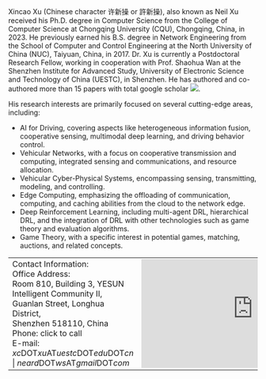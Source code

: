 <style>
/* 为带链接的文字定义样式 */
a.no-underline {
    text-decoration: none; /* 去除下划线 */
}

/* 可选：当鼠标悬停时添加样式 */
a.no-underline:hover {
    text-decoration: underline; /* 鼠标悬停时显示下划线 */
}
table.no-horizontal-lines {
    border-collapse: collapse;
}
table.no-horizontal-lines td, 
table.no-horizontal-lines th {
    border: none;
}
.tight-padding {
    padding-right: 10px;
    padding-left: 10px;
}
</style>
Xincao Xu (Chinese character 许新操 or 許新操), also known as Neil Xu received his Ph.D. degree in Computer Science from the College of Computer Science at Chongqing University (<a href="https://www.cqu.edu.cn" class="no-underline">CQU</a>), Chongqing, China, in 2023. He previously earned his B.S. degree in Network Engineering from the School of Computer and Control Engineering at the North University of China (<a href="https://www.nuc.edu.cn" class="no-underline">NUC</a>), Taiyuan, China, in 2017. Dr. Xu is currently a Postdoctoral Research Fellow, working in cooperation with Prof. <a href="https://scholar.google.com/citations?user=IhjhNEEAAAAJ" class="no-underline">Shaohua Wan</a> at the Shenzhen Institute for Advanced Study, University of Electronic Science and Technology of China (<a href="https://www.uestc.edu.cn" class="no-underline">UESTC</a>), in Shenzhen. He has authored and co-authored more than 15 papers with total google scholar <a href='https://scholar.google.com/citations?user=DK5avZUAAAAJ'><img src="https://img.shields.io/endpoint?logo=Google%20Scholar&url=https%3A%2F%2Fcdn.jsdelivr.net%2Fgh%2FNeardws%2Fneardws.github.io@google-scholar-stats%2Fgs_data_shieldsio.json&labelColor=f6f6f6&color=9cf&style=flat&label=Citations"></a>. 
       
His research interests are primarily focused on several cutting-edge areas, including: 
- AI for Driving, covering aspects like heterogeneous information fusion, cooperative sensing, multimodal deep learning, and driving behavior control.
- Vehicular Networks, with a focus on cooperative transmission and computing, integrated sensing and communications, and resource allocation.
- Vehicular Cyber-Physical Systems, encompassing sensing, transmitting, modeling, and controlling.
- Edge Computing, emphasizing the offloading of communication, computing, and caching abilities from the cloud to the network edge.
- Deep Reinforcement Learning, including multi-agent DRL, hierarchical DRL, and the integration of DRL with other technologies such as game theory and evaluation algorithms.
- Game Theory, with a specific interest in potential games, matching, auctions, and related concepts.

<table class="no-horizontal-lines" style="margin-left: auto; margin-right: auto;">
	<tr>
		<td>
			Contact Information: <br> 
			Office Address: <br>     
			Room 810, Building 3, YESUN Intelligent Community II, <br>
			Guanlan Street, Longhua District, <br>
			Shenzhen 518110, China <br>     
			Phone: 
			<a href="tel:+1-6015648240" class="no-underline">click to call</a> <br>   
			E-mail:   
			<em>xc</em>DOT<em>xu</em>AT<em>uestc</em>DOT<em>edu</em>DOT<em>cn</em> | <em>neard</em>DOT<em>ws</em>AT<em>gmail</em>DOT<em>com</em> 
		</td>
		<td>
			<iframe width="450" height="220" src="https://www.openstreetmap.org/export/embed.html?bbox=114.02656316757204%2C22.723049810086813%2C114.05134677886964%2C22.735963602484535&amp;layer=mapnik" style="border: 0"></iframe>
		</td>
	</tr>
</table>